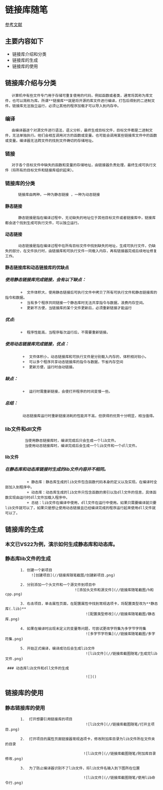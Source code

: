 # 链接库随笔
[参考文献](https://blog.csdn.net/weixin_45004203/article/details/122906403)

## 主要内容如下
   +  链接库介绍和分类
   +  链接库的生成
   +  链接库的使用


## 链接库介绍与分类
       计算机中有些文件专门用于存储可重复使用的代码，例如函数或者类，通常将其称为库文件，也可以简称为库。所谓**链接库**就是将开源的库文件进行编译，打包后得到的二进制文件。链接库无法独立运行，必须让其他的程序加载才可以导入到内存中。

   ###   编译
       由编译器逐个对源文件进行语法，语义分析，最终生成目标文件，目标文件都是二进制文件，无法单独执行。他们会相互调用对方的函数或变量。也可能会调用某些链接库文件中的函数或变量。编译器无法跨文件的找到文件确切的存储地址。

   ###    链接
       对于各个目标文件中缺失的函数和变量的存储地址，由链接器负责处理，最终生成可执行文件（将所有的目标文件和链接库组织起来）。
 
   ###    链接库的分类
          链接库由两种，一种为静态链接 ，一种为动态链接
    
   ####  静态链接
          静态链接是指在编译过程中，无论缺失的地址位于其他目标文件或者链接库中，链接库都会逐个找到生成可执行文件，可以独立运行。

   ####  动态链接
          动态链接是指在编译过程中在所有目标文件中找到缺失的地址，生成可执行文件，仍缺失的部分，在文件执行时，由链接库和可执行文件一同载入内存，再有链接器完成后续地址修复工作。

   ####  静态链接库和动态链接库的优缺点
          
 ##### 使用静态链接库完成链接，会有以下缺点：

           +  文件体积大，使用静态链接后可执行文件中拷贝了所有可执行文件和静态链接库的指令和数据。
           +  当有多个程序共同链接一个静态库时无法共享指令与数据，浪费内存空间。
           +  更新不方便，当链接库的某个文件更新后，必须重新链接才能运行

  ##### 优点:

           +  程序性能高，当程序每次运行后，不需要重新链接。
           
  ##### 使用动态链接库完成链接，优点：

            +  文件体积小，动态链接库和可执行文件是分别载入内存的，体积相对较小。
            +  可以多个程序共享动态链接库的指令与数据，节省内存空间
            +  更新方便，运行时自动链接。

 ##### 缺点：

            +  运行时需重新链接，会使打开程序的时间变慢一些。

 ##### 总结：
            动态链接库运行时重新链接消耗的性能并不高，但获得的优势十分明显，相当值得。
           
  ### lib文件和dll文件
             当使用静态链接库时，编译完成后只会生成一个lib文件。
             当使用动态链接库时，编译完成后会生成一个lib文件和一个dll文件。
  
  #### lib文件
          
#####   在静态库和动态库链接时生成的lib文件内容并不相同。

              + 静态库：静态库生成的lib文件包含函数代码本身的定义以及实现。在编译时全部加入到程序中。
              + 动态库：动态库生成的lib文件只包含函数的索引以及dll文件的信息，具体函数实现由运行时dll文件加载入程序中。
              + 总结：lib文件在编译中使用，dll文件在运行中使用。如果只需要编译就只要lib文件就可以了，如果只是想让使用动态链接且已经编译完成的程序运行起来使用dll文件就可以了。  

 ## 链接库的生成
      
### 本文已VS22为例，演示如何生成静态库和动态库。
     
### 静态库lib文件的生成

           1. 创建一个新项目
				![创建项目](//链接库随笔截图/创建新项目.png)

           2. 分别添加一个头文件和一个源文件到项目中
                                 	![添加头文件和源文件](//链接库随笔截图/h和cpp.png)

           3. 右击项目，单击属性页面，在配置属性中找到常规选项卡，将配置类型改为**静态库(.lib)**
                                         ![配置类型修改](//链接库随笔截图/静态库.png)

           4. 如果在编译时出现未定义的变量等问题，可尝试更改字符集为多字节字符集
                                         ![多字节字符集](//链接库随笔截图/多字符集.png)

           5. 开始正式编译，编译成功后会生成lib文件
                                         ![lib文件](//链接库截图随笔/生成完lib文件.png)
    
     ### 动态库lib文件和dll文件的生成

                                         ![]()
  
  ## 链接库的使用
                
 ### 静态链接库的使用

           1.  打开想要引用链接库的项目
                                         ![lib文件](//链接库截图随笔/打开主项目.png)
      
           2.  打开项目的属性页面链接器常规选项卡，修改附加库目录为lib文件所在文件夹的目录

                                        ![lib文件](//链接库截图随笔/附加库目录修改.png)
           
           3.  为了防止编译器识别不了lib文件，将lib文件名输入到下图所在位置

                                        ![lib文件](//链接库截图随笔/使用lib命令行.png)

              
            
     


     